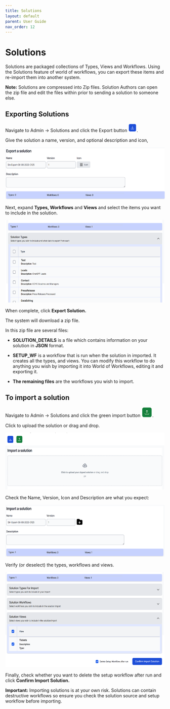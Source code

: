 ```yaml
---
title: Solutions
layout: default
parent: User Guide
nav_order: 12
---
```


# Solutions

Solutions are packaged collections of Types, Views and Workflows. Using the Solutions feature of world of workflows, you can export these items and re-import them into another system.

**Note:** Solutions are compressed into Zip files. Solution Authors can open the zip file and edit the files within prior to sending a solution to someone else.

## Exporting Solutions

Navigate to Admin -\> Solutions and click the Export button <img src="./media/image104.png" style="width:0.27378in;height:0.28473in" alt="A blue square with white arrow Description automatically generated" />.

Give the solution a name, version, and optional description and icon,

<img src="./media/image105.png" style="width:6.26806in;height:1.70972in" alt="A screenshot of a computer Description automatically generated" />

Next, expand **Types, Workflows** and **Views** and select the items you want to include in the solution.

<img src="./media/image106.png" style="width:6.26806in;height:2.70625in" alt="A screenshot of a computer Description automatically generated" />

When complete, click **Export Solution.**

The system will download a zip file.

In this zip file are several files:

- **SOLUTION_DETAILS** is a file which contains information on your solution in **JSON** format.

- **SETUP_WF** is a workflow that is run when the solution in imported. It creates all the types, and views. You can modify this workflow to do anything you wish by importing it into World of Workflows, editing it and exporting it.

- **The remaining files** are the workflows you wish to import.

## To import a solution

Navigate to Admin -\> Solutions and click the green import button <img src="./media/image107.png" style="width:0.35174in;height:0.33795in" />.

Click to upload the solution or drag and drop.

<img src="./media/image108.png" style="width:6.26806in;height:1.87222in" alt="A screenshot of a computer Description automatically generated" />

Check the Name, Version, Icon and Description are what you expect:

<img src="./media/image109.png" style="width:6.26806in;height:1.70347in" alt="A computer screen shot of a computer screen Description automatically generated" />

Verify (or deselect) the types, workflows and views.

<img src="./media/image110.png" style="width:6.26806in;height:3.11806in" alt="A screenshot of a computer Description automatically generated" />

Finally, check whether you want to delete the setup workflow after run and click **Confirm Import Solution.**

**Important:** Importing solutions is at your own risk. Solutions can contain destructive workflows so ensure you check the solution source and setup workflow before importing.
